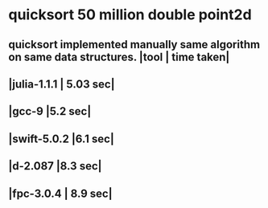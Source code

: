 quicksort 50 million double point2d
====================================

quicksort implemented manually same algorithm on same data structures.
|tool | time taken|
----------------------------
|julia-1.1.1 | 5.03 sec|
------------------------
|gcc-9 |5.2 sec|
-----------------------
|swift-5.0.2  |6.1 sec|
-----------------------
|d-2.087  |8.3 sec|
------------------
|fpc-3.0.4 | 8.9 sec|
-----------------------
